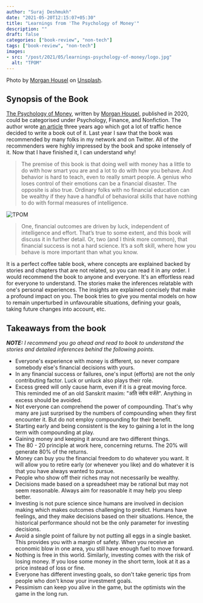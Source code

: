 ```yaml
---
author: "Suraj Deshmukh"
date: "2021-05-20T12:15:07+05:30"
title: "Learnings from 'The Psychology of Money'"
description: ""
draft: false
categories: ["book-review", "non-tech"]
tags: ["book-review", "non-tech"]
images:
- src: "/post/2021/05/learnings-psychology-of-money/logo.jpg"
  alt: "TPOM"
---
```


Photo by [Morgan Housel](https://unsplash.com/@morganhousel) on [Unsplash](https://unsplash.com).

## Synopsis of the Book

[The Psychology of Money](https://www.goodreads.com/book/show/41881472-the-psychology-of-money), written by [Morgan Housel](https://twitter.com/morganhousel), published in 2020, could be categorised under Psychology, Finance, and Nonfiction. The author wrote [an article](https://www.collaborativefund.com/blog/the-psychology-of-money/) three years ago which got a lot of traffic hence decided to write a book out of it. Last year I saw that the book was recommended by many folks in my network and on Twitter. All of the recommenders were highly impressed by the book and spoke intensely of it. Now that I have finished it, I can understand why!

> The premise of this book is that doing well with money has a little to do with how smart you are and a lot to do with how you behave. And behavior is hard to teach, even to really smart people. A genius who loses control of their emotions can be a financial disaster. The opposite is also true. Ordinary folks with no financial education can be wealthy if they have a handful of behavioral skills that have nothing to do with formal measures of intelligence.

![TPOM](/post/2021/05/learnings-psychology-of-money/cover.jpg "TPOM")

> One, financial outcomes are driven by luck, independent of intelligence and effort. That’s true to some extent, and this book will discuss it in further detail. Or, two (and I think more common), that financial success is not a hard science. It’s a soft skill, where how you behave is more important than what you know.

It is a perfect coffee table book, where concepts are explained backed by stories and chapters that are not related, so you can read it in any order. I would recommend the book to anyone and everyone. It's an effortless read for everyone to understand. The stories make the inferences relatable with one's personal experiences. The insights are explained concisely that make a profound impact on you. The book tries to give you mental models on how to remain unperturbed in unfavourable situations, defining your goals, taking future changes into account, etc.

## Takeaways from the book

***NOTE:** I recommend you go ahead and read to book to understand the stories and detailed inferences behind the following points.*

- Everyone's experience with money is different, so never compare somebody else's financial decisions with yours.
- In any financial success or failures, one's input (efforts) are not the only contributing factor. Luck or unluck also plays their role.
- Excess greed will only cause harm, even if it is a great moving force. This reminded me of an old Sanskrit maxim: "अति सर्वत्र वर्जते". Anything in excess should be avoided.
- Not everyone can comprehend the power of compounding. That's why many are just surprised by the numbers of compounding when they first encounter it. But do not employ compounding for their benefit.
- Starting early and being consistent is the key to gaining a lot in the long term with compounding at play.
- Gaining money and keeping it around are two different things.
- The 80 - 20 principle at work here, concerning returns. The 20% will generate 80% of the returns.
- Money can buy you the financial freedom to do whatever you want. It will allow you to retire early (or whenever you like) and do whatever it is that you have always wanted to pursue.
- People who show off their riches may not necessarily be wealthy.
- Decisions made based on a spreadsheet may be rational but may not seem reasonable. Always aim for reasonable it may help you sleep better.
- Investing is not pure science since humans are involved in decision making which makes outcomes challenging to predict. Humans have feelings, and they make decisions based on their situations. Hence, the historical performance should not be the only parameter for investing decisions.
- Avoid a single point of failure by not putting all eggs in a single basket. This provides you with a margin of safety. When you receive an economic blow in one area, you still have enough fuel to move forward.
- Nothing is free in this world. Similarly, investing comes with the risk of losing money. If you lose some money in the short term, look at it as a price instead of loss or fine.
- Everyone has different investing goals, so don't take generic tips from people who don't know your investment goals.
- Pessimism can keep you alive in the game, but the optimists win the game in the long run.
